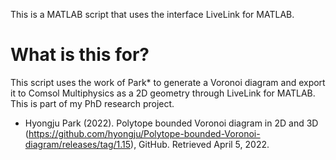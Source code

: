 This is a MATLAB script that uses the interface LiveLink for MATLAB.

# What is this for?

This script uses the work of Park* to generate a Voronoi diagram and export it to Comsol Multiphysics as a 2D geometry through LiveLink for MATLAB. This is part of my PhD research project.

* Hyongju Park (2022). Polytope bounded Voronoi diagram in 2D and 3D (https://github.com/hyongju/Polytope-bounded-Voronoi-diagram/releases/tag/1.15), GitHub. Retrieved April 5, 2022.
